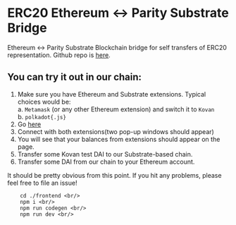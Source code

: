 # ERC20 Ethereum  <-> Parity Substrate Bridge

Ethereum <-> Parity Substrate Blockchain bridge for self transfers of ERC20 representation.
Github repo is [here](https://github.com/akropolisio/erc20-substrate-bridge/).

## You can try it out in our chain:

1. Make sure you have Ethereum and Substrate extensions. Typical choices would be:
  <br>a. `Metamask` (or any other Ethereum extension) and switch it to `Kovan`
  <br>b. `polkadot{.js}`
2. Go [here](https://polkadai-bridge.akropolis.io/)
3. Connect with both extensions(two pop-up windows should appear)
4. You will see that your balances from extensions should appear on the page.
5. Transfer some Kovan test DAI to our Substrate-based chain.
6. Transfer some DAI from our chain to your Ethereum account.

It should be pretty obvious from this point.
If you hit any problems, please feel free to file an issue!

```
    cd ./frontend <br/>
    npm i <br/>
    npm run codegen <br/>
    npm run dev <br/> 
```
